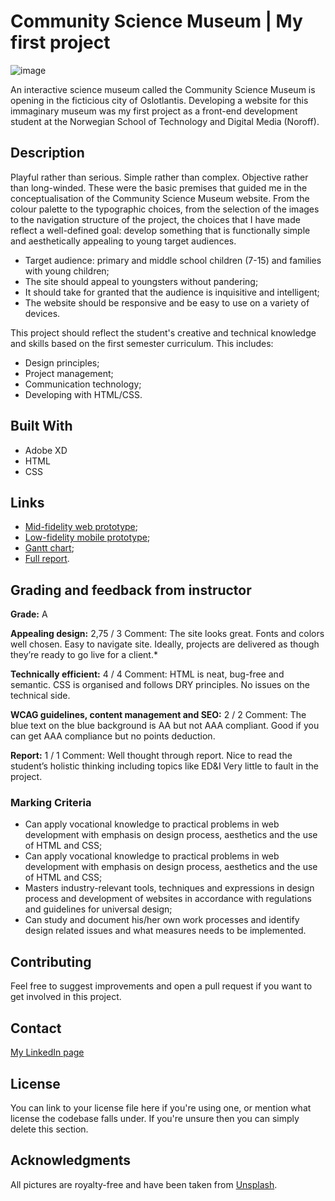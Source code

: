 # Community Science Museum | My first project

![image](./assets/screenshot-community-science-museum.png)

An interactive science museum called the Community Science Museum is opening in the ficticious city of Oslotlantis. Developing a website for this immaginary museum was my first project as a front-end development student at the Norwegian School of Technology and Digital Media (Noroff).

## Description

Playful rather than serious. Simple rather than complex. Objective rather than long-winded. These were the basic premises that guided me in the conceptualisation of the Community Science Museum website. From the colour palette to the typographic choices, from the selection of the images to the navigation structure of the project, the choices that I have made reflect a well-defined goal: develop something that is functionally simple and aesthetically appealing to young target audiences.

- Target audience: primary and middle school children (7-15) and families with young children;
- The site should appeal to youngsters without pandering;
- It should take for granted that the audience is inquisitive and intelligent;
- The website should be responsive and be easy to use on a variety of devices.

This project should reflect the student's creative and technical knowledge and skills based on the first semester curriculum. This includes:

- Design principles;
- Project management;
- Communication technology;
- Developing with HTML/CSS.

## Built With

- Adobe XD
- HTML
- CSS

## Links

- [Mid-fidelity web prototype](https://xd.adobe.com/view/b08399c0-a725-4348-ac92-9de243d70591-e5d0/);
- [Low-fidelity mobile prototype](https://xd.adobe.com/view/5ea1f10f-8843-4eb2-893d-083f197a63ee-0bf2/);
- [Gantt chart](https://app.instagantt.com/shared/61be4727d4b9055cb29e34dd);
- [Full report](https://shared-assets.adobe.com/link/e01001d4-0f56-4825-7ed8-391135a7e4d7).

## Grading and feedback from instructor

**Grade:** A

**Appealing design:** 2,75 / 3
Comment: The site looks great. Fonts and colors well chosen. Easy to navigate site. Ideally, projects are delivered as though they’re ready to go live for a client.\*

**Technically efficient:** 4 / 4
Comment: HTML is neat, bug-free and semantic. CSS is organised and follows DRY principles. No issues on the technical side.

**WCAG guidelines, content management and SEO:** 2 / 2
Comment: The blue text on the blue background is AA but not AAA compliant. Good if you can get AAA compliance but no points deduction.

**Report:** 1 / 1
Comment: Well thought through report. Nice to read the student’s holistic thinking including topics like ED&I Very little to fault in the project.

### Marking Criteria

- Can apply vocational knowledge to practical problems in web development with emphasis on design process, aesthetics and the use of HTML and CSS;
- Can apply vocational knowledge to practical problems in web development with emphasis on design process, aesthetics and the use of HTML and CSS;
- Masters industry-relevant tools, techniques and expressions in design process and development of websites in accordance with regulations and guidelines for universal design;
- Can study and document his/her own work processes and identify design related issues and what measures needs to be implemented.

## Contributing

Feel free to suggest improvements and open a pull request if you want to get involved in this project.

## Contact

[My LinkedIn page](https://www.linkedin.com/in/henri-kugler-78218422b/)

## License

You can link to your license file here if you're using one, or mention what license the codebase falls under. If you're unsure then you can simply delete this section.

## Acknowledgments

All pictures are royalty-free and have been taken from [Unsplash](https://unsplash.com).
